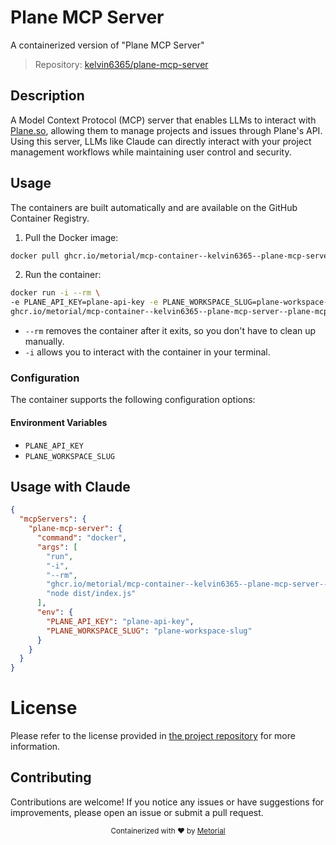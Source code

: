 
# Plane MCP Server

A containerized version of "Plane MCP Server"

> Repository: [kelvin6365/plane-mcp-server](https://github.com/kelvin6365/plane-mcp-server)

## Description

A Model Context Protocol (MCP) server that enables LLMs to interact with [Plane.so](https://plane.so), allowing them to manage projects and issues through Plane's API. Using this server, LLMs like Claude can directly interact with your project management workflows while maintaining user control and security.


## Usage

The containers are built automatically and are available on the GitHub Container Registry.

1. Pull the Docker image:

```bash
docker pull ghcr.io/metorial/mcp-container--kelvin6365--plane-mcp-server--plane-mcp-server
```

2. Run the container:

```bash
docker run -i --rm \ 
-e PLANE_API_KEY=plane-api-key -e PLANE_WORKSPACE_SLUG=plane-workspace-slug \
ghcr.io/metorial/mcp-container--kelvin6365--plane-mcp-server--plane-mcp-server  "node dist/index.js"
```

- `--rm` removes the container after it exits, so you don't have to clean up manually.
- `-i` allows you to interact with the container in your terminal.



### Configuration

The container supports the following configuration options:




#### Environment Variables

- `PLANE_API_KEY`
- `PLANE_WORKSPACE_SLUG`




## Usage with Claude

```json
{
  "mcpServers": {
    "plane-mcp-server": {
      "command": "docker",
      "args": [
        "run",
        "-i",
        "--rm",
        "ghcr.io/metorial/mcp-container--kelvin6365--plane-mcp-server--plane-mcp-server",
        "node dist/index.js"
      ],
      "env": {
        "PLANE_API_KEY": "plane-api-key",
        "PLANE_WORKSPACE_SLUG": "plane-workspace-slug"
      }
    }
  }
}
```

# License

Please refer to the license provided in [the project repository](https://github.com/kelvin6365/plane-mcp-server) for more information.

## Contributing

Contributions are welcome! If you notice any issues or have suggestions for improvements, please open an issue or submit a pull request.

<div align="center">
  <sub>Containerized with ❤️ by <a href="https://metorial.com">Metorial</a></sub>
</div>
  